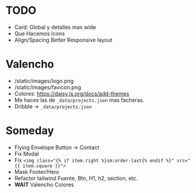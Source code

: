 # TODO
- Card: Global y detalles max wide
- Que Hacemos Icons
- Align/Spacing Better Responsive layout


# Valencho
- /static/images/logo.png
- /static/images/favicon.png
- Colores: https://daisy.js.org/docs/add-themes
- Me haces las de `_data/projects.json` mas facheras.
- Dribble -> `_data/projects.json`

# Someday
- Flying Envelope Button -> Contact
- Fix Modal
- Fix 
`<img class="{% if item.right %}sm:order-last{% endif %}" src="{{ item.square }}">`
- Mask Footer/Hero
- Refactor tailwind Fuente, Btn, H1, h2, section, etc.
- **WAIT** Valencho Colores

